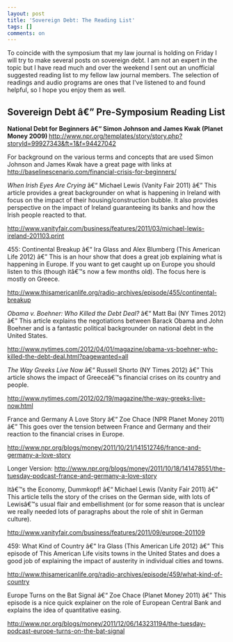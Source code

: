 ```yaml
---
layout: post
title: 'Sovereign Debt: The Reading List'
tags: []
comments: on
---
```

To coincide with the symposium that my law journal is holding on Friday I will try to make several posts on sovereign debt. I am not an expert in the topic but I have read much and over the weekend I sent out an unofficial suggested reading list to my fellow law journal members. The selection of readings and audio programs are ones that I've listened to and found helpful, so I hope you enjoy them as well.
<h2>Sovereign Debt â€” Pre-Symposium Reading List</h2>
<strong>National Debt for Beginners â€“ Simon Johnson and James Kwak (Planet Money 2009) </strong><a href="http://www.npr.org/templates/story/story.php?storyId=99927343&amp;ft=1&amp;f=94427042">http://www.npr.org/templates/story/story.php?storyId=99927343&amp;ft=1&amp;f=94427042</a>

For background on the various terms and concepts that are used Simon Johnson and James Kwak have a great page with links at <a href="http://baselinescenario.com/financial-crisis-for-beginners/">http://baselinescenario.com/financial-crisis-for-beginners/</a>

<em>When Irish Eyes Are Crying</em> â€“ Michael Lewis (Vanity Fair 2011) â€” This article provides a great backgrounder on what is happening in Ireland with focus on the impact of their housing/construction bubble. It also provides perspective on the impact of Ireland guaranteeing its banks and how the Irish people reacted to that.

<a href="http://www.vanityfair.com/business/features/2011/03/michael-lewis-ireland-201103.print">http://www.vanityfair.com/business/features/2011/03/michael-lewis-ireland-201103.print</a>

455: Continental Breakup â€“ Ira Glass and Alex Blumberg (This American Life 2012) â€” This is an hour show that does a great job explaining what is happening in Europe. If you want to get caught up on Europe you should listen to this (though itâ€™s now a few months old). The focus here is mostly on Greece.

<a href="http://www.thisamericanlife.org/radio-archives/episode/455/continental-breakup">http://www.thisamericanlife.org/radio-archives/episode/455/continental-breakup</a>

<em>Obama v. Boehner: Who Killed the Debt Deal?</em> â€“ Matt Bai (NY Times 2012) â€” This article explains the negotiations between Barack Obama and John Boehner and is a fantastic political backgrounder on national debt in the United States.

<a href="http://www.nytimes.com/2012/04/01/magazine/obama-vs-boehner-who-killed-the-debt-deal.html?pagewanted=all">http://www.nytimes.com/2012/04/01/magazine/obama-vs-boehner-who-killed-the-debt-deal.html?pagewanted=all</a>

<em>The Way Greeks Live Now</em> â€“ Russell Shorto (NY Times 2012) â€” This article shows the impact of Greeceâ€™s financial crises on its country and people.

<a href="http://www.nytimes.com/2012/02/19/magazine/the-way-greeks-live-now.html">http://www.nytimes.com/2012/02/19/magazine/the-way-greeks-live-now.html</a>

France and Germany A Love Story â€“ Zoe Chace (NPR Planet Money 2011) â€” This goes over the tension between France and Germany and their reaction to the financial crises in Europe.

<a href="http://www.npr.org/blogs/money/2011/10/21/141512746/france-and-germany-a-love-story">http://www.npr.org/blogs/money/2011/10/21/141512746/france-and-germany-a-love-story</a>

Longer Version: <a href="http://www.npr.org/blogs/money/2011/10/18/141478551/the-tuesday-podcast-france-and-germany-a-love-story">http://www.npr.org/blogs/money/2011/10/18/141478551/the-tuesday-podcast-france-and-germany-a-love-story</a>

Itâ€™s the Economy, Dummkopf! â€“ Michael Lewis (Vanity Fair 2011) â€” This article tells the story of the crises on the German side, with lots of Lewisâ€™s usual flair and embellishment (or for some reason that is unclear we really needed lots of paragraphs about the role of shit in German culture).

<a href="http://www.vanityfair.com/business/features/2011/09/europe-201109">http://www.vanityfair.com/business/features/2011/09/europe-201109</a>

459: What Kind of Country â€“ Ira Glass (This American Life 2012) â€” This episode of This American Life visits towns in the United States and does a good job of explaining the impact of austerity in individual cities and towns.

<a href="http://www.thisamericanlife.org/radio-archives/episode/459/what-kind-of-country">http://www.thisamericanlife.org/radio-archives/episode/459/what-kind-of-country</a>

Europe Turns on the Bat Signal â€“ Zoe Chace (Planet Money 2011) â€” This episode is a nice quick explainer on the role of European Central Bank and explains the idea of quantitative easing.

<a href="http://www.npr.org/blogs/money/2011/12/06/143231194/the-tuesday-podcast-europe-turns-on-the-bat-signal">http://www.npr.org/blogs/money/2011/12/06/143231194/the-tuesday-podcast-europe-turns-on-the-bat-signal</a>
